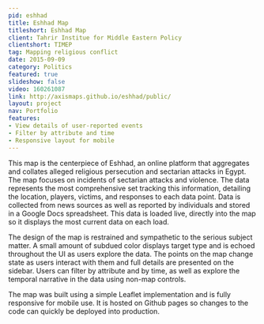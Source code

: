 ```yaml
---
pid: eshhad
title: Eshhad Map
titleshort: Eshhad Map
client: Tahrir Institue for Middle Eastern Policy
clientshort: TIMEP
tag: Mapping religious conflict
date: 2015-09-09
category: Politics
featured: true
slideshow: false
video: 160261087
link: http://axismaps.github.io/eshhad/public/
layout: project
nav: Portfolio
features:
- View details of user-reported events
- Filter by attribute and time
- Responsive layout for mobile
---
```


This map is the centerpiece of Eshhad, an online platform that aggregates and collates alleged religious persecution and sectarian attacks in Egypt. The map focuses on incidents of sectarian attacks and violence. The data represents the most comprehensive set tracking this information, detailing the location, players, victims, and responses to each data point. Data is collected from news sources as well as reported by individuals and stored in a Google Docs spreadsheet. This data is loaded live, directly into the map so it displays the most current data on each load.

The design of the map is restrained and sympathetic to the serious subject matter. A small amount of subdued color displays target type and is echoed throughout the UI as users explore the data. The points on the map change state as users interact with them and full details are presented on the sidebar. Users can filter by attribute and by time, as well as explore the temporal narrative in the data using non-map controls.

The map was built using a simple Leaflet implementation and is fully responsive for mobile use. It is hosted on Github pages so changes to the code can quickly be deployed into production.

